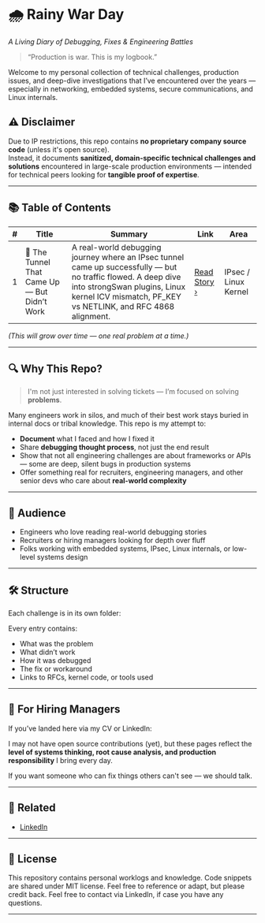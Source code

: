 # 🌧️ Rainy War Day  
_A Living Diary of Debugging, Fixes & Engineering Battles_

> “Production is war. This is my logbook.”

Welcome to my personal collection of technical challenges, production issues, and deep-dive investigations that I’ve encountered over the years — especially in networking, embedded systems, secure communications, and Linux internals.  

## ⚠️ Disclaimer

Due to IP restrictions, this repo contains **no proprietary company source code** (unless it's open source).  
Instead, it documents **sanitized, domain-specific technical challenges and solutions** encountered in large-scale production environments — intended for technical peers looking for **tangible proof of expertise**.


---

## 📚 Table of Contents

| # | Title | Summary | Link | Area |
|--:|-------|---------|------|------|
| 1 | 🧠 The Tunnel That Came Up — But Didn’t Work | A real-world debugging journey where an IPsec tunnel came up successfully — but no traffic flowed. A deep dive into strongSwan plugins, Linux kernel ICV mismatch, PF_KEY vs NETLINK, and RFC 4868 alignment. | [Read Story ›]([01_ipsec-tunnel-up-no-traffic/README.md](01_IPsec_Tunnel_up_but_No_traffic)) |  IPsec / Linux Kernel |


*(This will grow over time — one real problem at a time.)*

---

## 🔍 Why This Repo?

> I'm not just interested in solving tickets — I’m focused on solving **problems**.

Many engineers work in silos, and much of their best work stays buried in internal docs or tribal knowledge. This repo is my attempt to:

- **Document** what I faced and how I fixed it
- Share **debugging thought process**, not just the end result
- Show that not all engineering challenges are about frameworks or APIs — some are deep, silent bugs in production systems
- Offer something real for recruiters, engineering managers, and other senior devs who care about **real-world complexity**

---

## 🧠 Audience

- Engineers who love reading real-world debugging stories  
- Recruiters or hiring managers looking for depth over fluff  
- Folks working with embedded systems, IPsec, Linux internals, or low-level systems design

---

## 🛠️ Structure

Each challenge is in its own folder:

Every entry contains:
- What was the problem
- What didn’t work
- How it was debugged
- The fix or workaround
- Links to RFCs, kernel code, or tools used

---

## 💼 For Hiring Managers

If you’ve landed here via my CV or LinkedIn:

I may not have open source contributions (yet), but these pages reflect the **level of systems thinking, root cause analysis, and production responsibility** I bring every day.

If you want someone who can fix things others can't see — we should talk.

---

## 🔗 Related

- [LinkedIn](https://linkedin.com/in/manjitduhan)


---

## 📜 License

This repository contains personal worklogs and knowledge. Code snippets are shared under MIT license. Feel free to reference or adapt, but please credit back.
Feel free to contact via LinkedIn, if case you have any questions.

---
